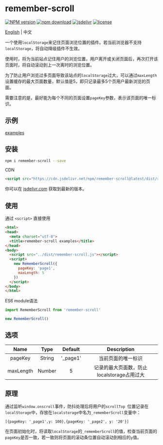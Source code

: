 # remember-scroll
[![NPM version](https://img.shields.io/npm/v/remember-scroll.svg)](https://www.npmjs.com/package/remember-scroll)
[![npm download](https://img.shields.io/npm/dt/remember-scroll.svg?style=flat-square)](https://www.npmjs.com/package/remember-scroll)
[![jsdelivr](https://data.jsdelivr.com/v1/package/npm/remember-scroll/badge)](https://www.jsdelivr.com/package/npm/remember-scroll)
[![license](https://img.shields.io/npm/l/remember-scroll.svg?style=flat-square)](https://github.com/fengxianqi/remember-scroll/blob/master/LICENSE)

[English](https://github.com/fengxianqi/remember-scroll) | 中文


一个使用`localStorage`来记住页面浏览位置的插件。若当前浏览器不支持`localStorage`，将自动降级插件不生效。

使用时，将为当前站点记住用户的浏览位置，用户离开或关闭页面后，再次打开该页面时，将自动滚动到上一次离时的浏览位置。

为了防止用户浏览过多页面导致该站点的`localStorage`过大，可以通过```maxLength```设置缓存的最大页面数量，默认值是5，即只记录最多5个页用户最新浏览的页面。

需要注意的是，最好能为每个不同的页面设置```pageKey```参数，表示该页面的唯一标识。

## 示例
[examples](https://fengxianqi.github.io/remember-scroll/examples/)

## 安装
```bash
npm i remember-scroll --save
```
CDN
```html
<script src="https://cdn.jsdelivr.net/npm/remember-scroll@latest/dist/remember-scroll.min.js"></script>
```
你可以在 [jsdelivr.com](https://www.jsdelivr.com/package/npm/remember-scroll) 获取到最新的版本。
## 使用
通过 `<script>` 直接使用
```html
<html>
<head>
  <meta charset="utf-8">
  <title>remember-scroll examples</title>
</head>
<body>
  <script src="../dist/remember-scroll.js"></script>
  <script>
    new RememberScroll({
      pageKey: 'page1',
      maxLength: 5
    })
  </script>
</body>
</html>
```
ES6 module语法
```javascript
import RememberScroll from 'remember-scroll'

new RememberScroll()
```

## 选项
| Name | Type | Default | Description |
| :--: | :--: | :--: | :--: |
| pageKey | String | '_page1' | 当前页面的唯一标识 |
| maxLength | Number | 5 | 记录的最大页面数，防止localstorage占用过大 |

## 原理
通过监听```window.onscroll```事件，防抖处理后将用户的```scrollTop ```位置记录在`localStorage`中，存放在`localstorage`中名为`_rememberScroll`变量中：
```
[{pageKey: '_page1',y: 100},{pageKey: '_page2', y: '20'}]
```
在页面初始化时，将读取`localStorage`的`_rememberScroll`的值，检查当前页面的`pageKey`是否一致，若一致则将页面的滚动条位置自动滚动到相应的`y`值。


